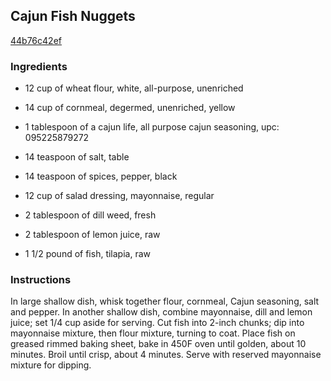 ## Cajun Fish Nuggets

[44b76c42ef](http://www.food.com/recipe/cajun-fish-nuggets-202896)

### Ingredients

 - 12 cup of wheat flour, white, all-purpose, unenriched

 - 14 cup of cornmeal, degermed, unenriched, yellow

 - 1 tablespoon of a cajun life, all purpose cajun seasoning, upc: 095225879272

 - 14 teaspoon of salt, table

 - 14 teaspoon of spices, pepper, black

 - 12 cup of salad dressing, mayonnaise, regular

 - 2 tablespoon of dill weed, fresh

 - 2 tablespoon of lemon juice, raw

 - 1 1/2 pound of fish, tilapia, raw

### Instructions

In large shallow dish, whisk together flour, cornmeal, Cajun seasoning, salt and pepper. In another shallow dish, combine mayonnaise, dill and lemon juice; set 1/4 cup aside for serving. Cut fish into 2-inch chunks; dip into mayonnaise mixture, then flour mixture, turning to coat. Place fish on greased rimmed baking sheet, bake in 450F oven until golden, about 10 minutes. Broil until crisp, about 4 minutes. Serve with reserved mayonnaise mixture for dipping.